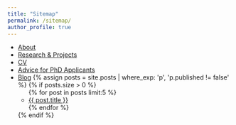 ```yaml
---
title: "Sitemap"
permalink: /sitemap/
author_profile: true
---
```


<ul>
  <li><a href="{{ '/about/' | relative_url }}">About</a></li>
  <li><a href="{{ '/research/' | relative_url }}">Research & Projects</a></li>
  <li><a href="{{ '/cv/' | relative_url }}">CV</a></li>
  <li><a href="{{ '/phd-guidance/' | relative_url }}">Advice for PhD Applicants</a></li>
  <li>
    <a href="{{ '/blog/' | relative_url }}">Blog</a>
    {% assign posts = site.posts | where_exp: 'p', 'p.published != false' %}
    {% if posts.size > 0 %}
      <ul>
        {% for post in posts limit:5 %}
          <li><a href="{{ post.url | relative_url }}">{{ post.title }}</a></li>
        {% endfor %}
      </ul>
    {% endif %}
  </li>
</ul>